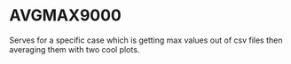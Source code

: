 # AVGMAX9000
Serves for a specific case which is getting max values out of csv files then averaging them with two cool plots.
